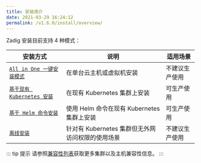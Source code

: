 ```yaml
---
title: 安装简介
date: 2021-03-29 16:24:12
permalink: /v1.6.0/install/overview/
---
```



Zadig 安装目前支持 4 种模式：

| 安装方式 | 说明 | 适用场景 |
|-------- | ---- |--------|
| [`All in One 一键安装模式`](/v1.6.0/install/all-in-one/) | 在单台云主机或虚拟机安装 | 不建议生产使用 |
| [`基于现有 Kubernetes 安装`](/v1.6.0/install/install-on-k8s/) | 在现有 Kubernetes 集群上安装 | 可生产使用 |
| [`基于 Helm 命令安装`](/v1.6.0/install/helm-deploy/) | 使用 Helm 命令在现有 Kubernetes 集群上安装  | 可生产使用 |
| [`离线安装`](/v1.6.0/install/offline/) | 针对有 Kubernetes 集群但无外网访问权限的使用场景 | 不建议生产使用 |


::: tip 提示
请参照[兼容性列表](/v1.6.0/pages/compatibility)获取更多集群以及主机兼容性信息。
:::
